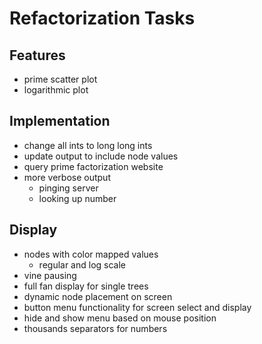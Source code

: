 # Refactorization Tasks

## Features

  * prime scatter plot
  * logarithmic plot

## Implementation

  * change all ints to long long ints
  * update output to include node values
  * query prime factorization website
  * more verbose output
    * pinging server
    * looking up number

## Display

  * nodes with color mapped values
    * regular and log scale
  * vine pausing
  * full fan display for single trees
  * dynamic node placement on screen
  * button menu functionality for screen select and display
  * hide and show menu based on mouse position
  * thousands separators for numbers